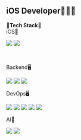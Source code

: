 ## iOS Developer👨🏻‍💻

<b>🚀Tech Stack🚀</b>
<br>
iOS📱
<p>
  <img src="https://img.shields.io/badge/reactiveX-C9C9C9.svg?style=for-the-badge&logo=reactiveX&logoColor=B7178C" />
  <img src="https://img.shields.io/badge/Swift-C9C9C9.svg?style=for-the-badge&logo=swift&logoColor=F05138" />
</p>
<br>

Backend🖥️
<p>
  <img src="https://img.shields.io/badge/mongodb-C9C9C9.svg?style=for-the-badge&logo=mongodb&logoColor=47A248"/>
  <img src="https://img.shields.io/badge/vapor-C9C9C9.svg?style=for-the-badge&logo=vapor&logoColor=0D0D0D" />
  <img src="https://img.shields.io/badge/springboot-C9C9C9.svg?style=for-the-badge&logo=springboot&logoColor=6DB33F" />
</p>


DevOps🖥️
<p>
  <img src="https://img.shields.io/badge/aws-C9C9C9.svg?style=for-the-badge&logo=amazonwebservices&logoColor=232F3E" />
  <img src="https://img.shields.io/badge/jenkins-C9C9C9.svg?style=for-the-badge&logo=jenkins&logoColor=47A248"/>
  <img src="https://img.shields.io/badge/kafka-C9C9C9.svg?style=for-the-badge&logo=apachekafka&logoColor=232F3E" />
  <img src="https://img.shields.io/badge/docker-C9C9C9.svg?style=for-the-badge&logo=docker&logoColor=2496ED"/>
  <img src="https://img.shields.io/badge/terraform-C9C9C9.svg?style=for-the-badge&logo=terraform&logoColor=844FBA"/>
</p>

AI🤖
<p>
  <img src="https://img.shields.io/badge/python-C9C9C9.svg?style=for-the-badge&logo=python&logoColor=3776AB" />
  <img src="https://img.shields.io/badge/pytorch-C9C9C9.svg?style=for-the-badge&logo=pytorch&logoColor=EE4C2C" />
</p>
<!--
**JunSeo99/JunSeo99** is a ✨ _special_ ✨ repository because its `README.md` (this file) appears on your GitHub profile.

Here are some ideas to get you started:

- 🔭 I’m currently working on ...
- 🌱 I’m currently learning ...
- 👯 I’m looking to collaborate on ...
- 🤔 I’m looking for help with ...
- 💬 Ask me about ...
- 📫 How to reach me: ...
- 😄 Pronouns: ...
- ⚡ Fun fact: ...
-->
